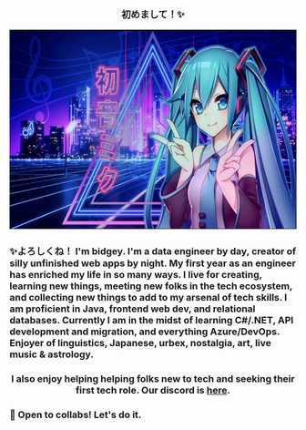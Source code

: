 ### <p align="center">初めまして！✨
  <img src="https://github.com/bidgeycodes/bidgeycodes/blob/main/SynthwaveMiku.png" alt="SynthwaveMiku" height="350"></p>
### ✨よろしくね！ I'm bidgey. I'm a data engineer by day, creator of silly unfinished web apps by night. My first year as an engineer has enriched my life in so many ways. I live for creating, learning new things, meeting new folks in the tech ecosystem, and collecting new things to add to my arsenal of tech skills. I am proficient in Java, frontend web dev, and relational databases. Currently I am in the midst of learning C#/.NET, API development and migration, and everything Azure/DevOps. Enjoyer of linguistics, Japanese, urbex, nostalgia, art, live music & astrology.
### <p align="center">I also enjoy helping helping folks new to tech and seeking their first tech role. Our discord is <a href="https://discord.gg/6wVBy9uupt">here</a>.
### 👯 Open to collabs! Let's do it.</p>
<!--
**bidgeycodes/bidgeycodes** is a ✨ _special_ ✨ repository because its `README.md` (this file) appears on your GitHub profile.

Here are some ideas to get you started:

- 🔭 I’m currently working on ...
- 🌱 I’m currently learning ...
- 👯 I’m looking to collaborate on ...
- 🤔 I’m looking for help with ...
- 💬 Ask me about ...
- 📫 How to reach me: ...
- 😄 Pronouns: ...
- ⚡ Fun fact: ...
-->
